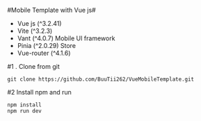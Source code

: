 #Mobile Template with Vue js#

- Vue js (^3.2.41)
- Vite (^3.2.3)
- Vant (^4.0.7) Mobile UI framework
- Pinia (^2.0.29) Store
- Vue-router (^4.1.6)

#1 . Clone from git

```
git clone https://github.com/BuuTii262/VueMobileTemplate.git
```

#2 Install npm and run

```
npm install
npm run dev
```

